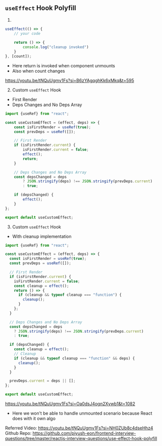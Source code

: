 ## `useEffect` Hook Polyfill
1. 
```jsx
useEffect(() => {
    // your code
    
    return () => {
        console.log("cleanup invoked")
    }
}, [count]);
```
- Here return is invoked when component unmounts
- Also when count changes

https://youtu.be/tNQuUgmv1Fs?si=B6zYAgqghKk6xMkq&t=595

2. Custom `useEffect` Hook
- First Render
- Deps Changes and No Deps Array
```jsx
import {useRef} from "react";

const useCustomEffect = (effect, deps) => {
    const isFirstRender = useRef(true);
    const prevDeps = useRef([]);

    // First Render
    if (isFirstRender.current) {
        isFirstRender.current = false;
        effect();
        return;
    }

    // Deps Changes and No Deps Array
    const depsChanged = deps
        ? JSON.stringify(deps) !== JSON.stringify(prevDeps.current)
        : true;

    if (depsChanged) {
        effect();
    }
};

export default useCustomEffect;
```


3. Custom `useEffect` Hook
- With cleanup implementation

```jsx
import {useRef} from "react";

const useCustomEffect = (effect, deps) => {
  const isFirstRender = useRef(true);
  const prevDeps = useRef([]);

  // First Render
  if (isFirstRender.current) {
    isFirstRender.current = false;
    const cleanup = effect();
    return () => {
      if (cleanup && typeof cleanup === "function") {
        cleanup();
      }
    };
  }

  // Deps Changes and No Deps Array
  const depsChanged = deps
    ? JSON.stringify(deps) !== JSON.stringify(prevDeps.current)
    : true;

  if (depsChanged) {
    const cleanup = effect();
    // Cleanup
    if (cleanup && typeof cleanup === "function" && deps) {
      cleanup();
    }
  }

  prevDeps.current = deps || [];
};

export default useCustomEffect;
```
https://youtu.be/tNQuUgmv1Fs?si=Oa0dsJ4ogn2Xywb1&t=1082

- Here we won't be able to handle unmounted scenario because
React does with it own algo 

Referred Video: https://youtu.be/tNQuUgmv1Fs?si=NH0ZUb8c4dseHhz4
Github Repo: https://github.com/piyush-eon/frontend-interview-questions/tree/master/reactjs-interview-questions/use-effect-hook-polyfill

